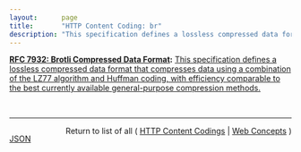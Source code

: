 ```yaml
---
layout:      page
title:       "HTTP Content Coding: br"
description: "This specification defines a lossless compressed data format that compresses data using a combination of the LZ77 algorithm and Huffman coding, with efficiency comparable to the best currently available general-purpose compression methods."
---
```


**[RFC 7932: Brotli Compressed Data Format](/specs/IETF/RFC/7932 "This specification defines a lossless compressed data format that compresses data using a combination of the LZ77 algorithm and Huffman coding, with efficiency comparable to the best currently available general-purpose compression methods."):** [This specification defines a lossless compressed data format that compresses data using a combination of the LZ77 algorithm and Huffman coding, with efficiency comparable to the best currently available general-purpose compression methods.](http://tools.ietf.org/html/rfc7932 "Read documentation for HTTP Content Coding &#34;br&#34;")

<br/>
<hr/>

<p style="float : left"><a href="br.json" title="JSON representing this particular Web Concept value">JSON</a></p>
<p style="text-align: right">Return to list of all ( <a href="../http-content-codings">HTTP Content Codings</a> | <a href="../">Web Concepts</a> )</p>
